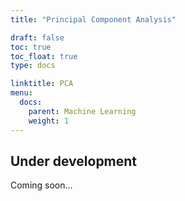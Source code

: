 ```yaml
---
title: "Principal Component Analysis"

draft: false
toc: true
toc_float: true
type: docs

linktitle: PCA
menu:
  docs:
    parent: Machine Learning
    weight: 1
---
```




## Under development

Coming soon...
